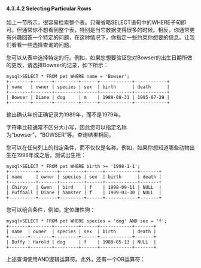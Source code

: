 #### 4.3.4.2 Selecting Particular Rows

如上一节所示，很容易检索整个表。只需省略SELECT语句中的WHERE子句即可。但通常你不想看到整个表，特别是当它数据变得很多的时候。相反，你通常更有兴趣回答一个特定的问题，在这种情况下，你指定一些约束你想要的信息。让我们看看一些选择查询的问题。

您可以从表中选择特定的行。例如，如果您想要验证您对Bowser的出生日期所做的更改，请选择Bowser的记录，如下所示：

```
mysql>SELECT * FROM pet WHERE name = 'Bowser';
+--------+-------+---------+------+------------+------------+
| name   | owner | species | sex  | birth      | death      |
+--------+-------+---------+------+------------+------------+
| Bowser | Diane | dog     | m    | 1989-08-31 | 1995-07-29 |
+--------+-------+---------+------+------------+------------+
```

输出确认年份正确记录为1989年，而不是1979年。

字符串比较通常不区分大小写，因此您可以指定名称为“bowser”，“BOWSER”等。查询结果相同。

您可以在任何列上的指定条件，而不仅仅是名称。例如，如果你想知道哪些动物出生在1998年或之后，测试出生栏：

```
mysql>SELECT * FROM pet WHERE birth >= '1998-1-1';
+----------+-------+---------+------+------------+-------+
| name     | owner | species | sex  | birth      | death |
+----------+-------+---------+------+------------+-------+
| Chirpy   | Gwen  | bird    | f    | 1998-09-11 | NULL  |
| Puffball | Diane | hamster | f    | 1999-03-30 | NULL  |
+----------+-------+---------+------+------------+-------+
```

您可以组合条件，例如，定位雌性狗：

```
mysql>SELECT * FROM pet WHERE species = 'dog' AND sex = 'f';
+-------+--------+---------+------+------------+-------+
| name  | owner  | species | sex  | birth      | death |
+-------+--------+---------+------+------------+-------+
| Buffy | Harold | dog     | f    | 1989-05-13 | NULL  |
+-------+--------+---------+------+------------+-------+
```

上述查询使用AND逻辑运算符。此外，还有一个OR运算符：

